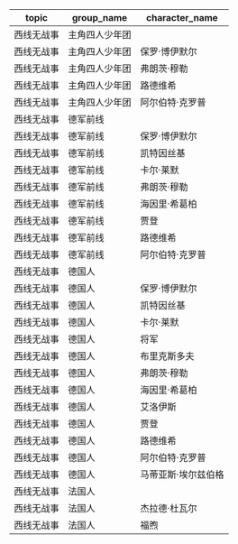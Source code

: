 | topic | group_name | character_name |
| ----- | ---------- | -------------- |
| 西线无战事 | 主角四人少年团 |  |
| 西线无战事 | 主角四人少年团 | 保罗·博伊默尔 |
| 西线无战事 | 主角四人少年团 | 弗朗茨·穆勒 |
| 西线无战事 | 主角四人少年团 | 路德维希 |
| 西线无战事 | 主角四人少年团 | 阿尔伯特·克罗普 |
| 西线无战事 | 德军前线 |  |
| 西线无战事 | 德军前线 | 保罗·博伊默尔 |
| 西线无战事 | 德军前线 | 凯特因丝基 |
| 西线无战事 | 德军前线 | 卡尔·莱默 |
| 西线无战事 | 德军前线 | 弗朗茨·穆勒 |
| 西线无战事 | 德军前线 | 海因里·希葛柏 |
| 西线无战事 | 德军前线 | 贾登 |
| 西线无战事 | 德军前线 | 路德维希 |
| 西线无战事 | 德军前线 | 阿尔伯特·克罗普 |
| 西线无战事 | 德国人 |  |
| 西线无战事 | 德国人 | 保罗·博伊默尔 |
| 西线无战事 | 德国人 | 凯特因丝基 |
| 西线无战事 | 德国人 | 卡尔·莱默 |
| 西线无战事 | 德国人 | 将军 |
| 西线无战事 | 德国人 | 布里克斯多夫 |
| 西线无战事 | 德国人 | 弗朗茨·穆勒 |
| 西线无战事 | 德国人 | 海因里·希葛柏 |
| 西线无战事 | 德国人 | 艾洛伊斯 |
| 西线无战事 | 德国人 | 贾登 |
| 西线无战事 | 德国人 | 路德维希 |
| 西线无战事 | 德国人 | 阿尔伯特·克罗普 |
| 西线无战事 | 德国人 | 马蒂亚斯·埃尔兹伯格 |
| 西线无战事 | 法国人 |  |
| 西线无战事 | 法国人 | 杰拉德·杜瓦尔 |
| 西线无战事 | 法国人 | 福煦 |
